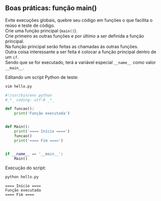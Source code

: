 ## Boas práticas: função main()

Evite execuções globais, quebre seu código em funções o que facilita o reúso e
teste de código.  
Crie uma função principal (`main()`).  
Crie primeiro as outras funções e por último a ser definida a função
principal.  
Na função principal serão feitas as chamadas às outras funções.  
Outra coisa interessante a ser feita é colocar a função principal dentro de um
`if`.  
Sendo que se for executado, terá a variável especial `__name__` como valor `__main__`.  
  
Editando um script Python de teste:

``` bash
vim hello.py
```

```python
#!/usr/bin/env python
#_*_ coding: utf-8 _*_

def funcao():
    print('Função executada')


def Main():
    print('==== Início ====')
    funcao()
    print('==== Fim ====')


if __name__ == '__main__':
    Main()
```

Execução do script:

``` bash
python hello.py 
```

```
==== Início ====
Função executada
==== Fim ====
```
